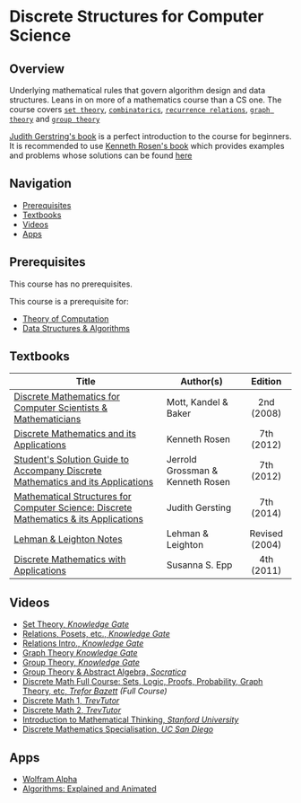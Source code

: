 # Discrete Structures for Computer Science

## Overview

Underlying mathematical rules that govern algorithm design and data structures. Leans in on more of a mathematics course than a CS one. The course covers [`set theory`](https://brilliant.org/wiki/set-theory/), [`combinatorics`](https://brilliant.org/wiki/combinatorics/), [`recurrence relations`](https://brilliant.org/wiki/recurrence-relations/), [`graph theory`](https://brilliant.org/wiki/graph-theory/) and [`group theory`](https://brilliant.org/wiki/group-theory-introduction/)

[Judith Gerstring's book](https://drive.google.com/open?id=14pZnQh0iN7ATQqFdpkTNBd-etwoNzdOY) is a perfect introduction to the course for beginners. It is recommended to use [Kenneth Rosen's book](https://drive.google.com/open?id=14Hfrd7Ogz7UjI_xFS1ENdMaJQH7STmLb) which provides examples and problems whose solutions can be found [here](https://drive.google.com/open?id=1Y9bDZVoljQCjPt_egUKnqtHi-2mtTY5x)

## Navigation

*   [Prerequisites](#prerequisites)
*   [Textbooks](#textbooks)
*   [Videos](#videos)
*   [Apps](#apps)

## Prerequisites

This course has no prerequisites.

This course is a prerequisite for: 
*   [Theory of Computation](../CSF351)
*   [Data Structures & Algorithms](../CSF211)

## Textbooks

| Title | Author(s) | Edition |
| -------------|-------------|:-----:|
| [Discrete Mathematics for Computer Scientists & Mathematicians](https://drive.google.com/open?id=1wxJ2zh-3XQ2bqFL_cZcA_Cnxt39ulyNM) | Mott, Kandel & Baker| 2nd (2008) |
| [Discrete Mathematics and its Applications](https://drive.google.com/open?id=14Hfrd7Ogz7UjI_xFS1ENdMaJQH7STmLb) | Kenneth Rosen | 7th (2012) |
| [Student's Solution Guide to Accompany Discrete Mathematics and its Applications](https://drive.google.com/open?id=1Y9bDZVoljQCjPt_egUKnqtHi-2mtTY5x) | Jerrold Grossman & Kenneth Rosen | 7th (2012) |
| [Mathematical Structures for Computer Science: Discrete Mathematics & its Applications](https://drive.google.com/open?id=14pZnQh0iN7ATQqFdpkTNBd-etwoNzdOY)| Judith Gersting | 7th (2014) |
| [Lehman & Leighton Notes](https://drive.google.com/open?id=1r2ajkPY1x6EWp_k38yxH_8MPGvQOUocO)| Lehman & Leighton | Revised (2004) |
| [Discrete Mathematics with Applications](https://drive.google.com/open?id=1r2ajkPY1x6EWp_k38yxH_8MPGvQOUocO)| Susanna S. Epp | 4th (2011) |


## Videos

*   [Set Theory, *Knowledge Gate*](https://www.youtube.com/playlist?list=PLmXKhU9FNesTSqP8hWDncxpCj8a4uzmu7)
*   [Relations, Posets, etc., *Knowledge Gate*](https://www.youtube.com/playlist?list=PLmXKhU9FNesTpQNP_OpXN7WaPwGx7NWsq)
*   [Relations Intro., *Knowledge Gate* ](https://www.youtube.com/playlist?list=PLmXKhU9FNesQSH0J7qjWJ1TFS49o-EVFC)
*   [Graph Theory *Knowledge Gate*](https://www.youtube.com/playlist?list=PLmXKhU9FNesS7GpOddHDX3ZCl86_cwcIn)
*   [Group Theory, *Knowledge Gate*](https://www.youtube.com/watch?v=7ifHq5J58cE&list=PLmXKhU9FNesQrSgLxm6zx3XxH_M_8n3LA)
*   [Group Theory & Abstract Algebra, *Socratica*](https://www.youtube.com/watch?v=IP7nW_hKB7I&list=PLi01XoE8jYoi3SgnnGorR_XOW3IcK-TP6)
*   [Discrete Math Full Course: Sets, Logic, Proofs, Probability, Graph Theory, etc, *Trefor Bazett*](https://www.youtube.com/playlist?list=PLHXZ9OQGMqxersk8fUxiUMSIx0DBqsKZS) *(Full Course)*
*   [Discrete Math 1, *TrevTutor*](https://www.youtube.com/watch?v=tyDKR4FG3Yw&list=PLDDGPdw7e6Ag1EIznZ-m-qXu4XX3A0cIz)
*   [Discrete Math 2, *TrevTutor*](https://www.youtube.com/watch?v=DBugSTeX1zw&list=PLDDGPdw7e6Aj0amDsYInT_8p6xTSTGEi2)
*   [Introduction to Mathematical Thinking, *Stanford University*](https://www.coursera.org/learn/mathematical-thinking)
*   [Discrete Mathematics Specialisation, *UC San Diego*](https://www.coursera.org/specializations/discrete-mathematics)

## Apps

*   [Wolfram Alpha](https://www.wolframalpha.com/)
*   [Algorithms: Explained and Animated](http://algorithm.wiki/en/app/)
